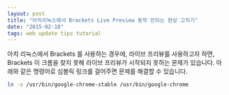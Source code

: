 ```yaml
---
layout: post
title: "아치리눅스에서 Brackets Live Preview 동작 안되는 현상 고치기"
date: "2015-02-18"
tags: web update tips tutorial
---
```


아치 리눅스에서 Brackets 를 사용하는 경우에, 라이브 프리뷰를 사용하고자 하면,
Brackets 이 크롬을 찾지 못해 라이브 프리뷰가 시작되지 못하는 문제가 있습니다.
아래와 같은 명령어로 심볼릭 링크를 걸어주면 문제를 해결할 수 있습니다.

```bash
ln -s /usr/bin/google-chrome-stable /usr/bin/google-chrome
```
